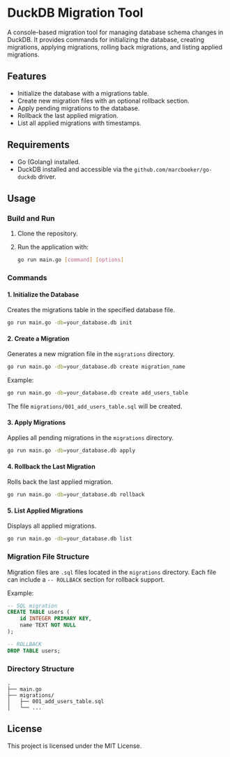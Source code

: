 
# DuckDB Migration Tool

A console-based migration tool for managing database schema changes in DuckDB. 
It provides commands for initializing the database, creating migrations, applying migrations, 
rolling back migrations, and listing applied migrations.

## Features

- Initialize the database with a migrations table.
- Create new migration files with an optional rollback section.
- Apply pending migrations to the database.
- Rollback the last applied migration.
- List all applied migrations with timestamps.

## Requirements

- Go (Golang) installed.
- DuckDB installed and accessible via the `github.com/marcboeker/go-duckdb` driver.

## Usage

### Build and Run

1. Clone the repository.
2. Run the application with:

   ```bash
   go run main.go [command] [options]
   ```

### Commands

#### 1. Initialize the Database
Creates the migrations table in the specified database file.

```bash
go run main.go -db=your_database.db init
```

#### 2. Create a Migration
Generates a new migration file in the `migrations` directory.

```bash
go run main.go -db=your_database.db create migration_name
```

Example:
```bash
go run main.go -db=your_database.db create add_users_table
```

The file `migrations/001_add_users_table.sql` will be created.

#### 3. Apply Migrations
Applies all pending migrations in the `migrations` directory.

```bash
go run main.go -db=your_database.db apply
```

#### 4. Rollback the Last Migration
Rolls back the last applied migration.

```bash
go run main.go -db=your_database.db rollback
```

#### 5. List Applied Migrations
Displays all applied migrations.

```bash
go run main.go -db=your_database.db list
```

### Migration File Structure

Migration files are `.sql` files located in the `migrations` directory. 
Each file can include a `-- ROLLBACK` section for rollback support.

Example:
```sql
-- SQL migration
CREATE TABLE users (
    id INTEGER PRIMARY KEY,
    name TEXT NOT NULL
);

-- ROLLBACK
DROP TABLE users;
```

### Directory Structure

```
.
├── main.go
├── migrations/
│   ├── 001_add_users_table.sql
│   └── ...
```

## License

This project is licensed under the MIT License.
